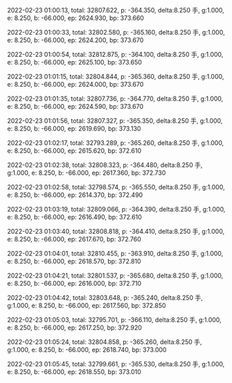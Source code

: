 2022-02-23 01:00:13, total: 32807.622, p: -364.350, delta:8.250 手, g:1.000, e: 8.250, b: -66.000, ep: 2624.930, bp: 373.660

2022-02-23 01:00:33, total: 32802.580, p: -365.160, delta:8.250 手, g:1.000, e: 8.250, b: -66.000, ep: 2624.200, bp: 373.670

2022-02-23 01:00:54, total: 32812.875, p: -364.100, delta:8.250 手, g:1.000, e: 8.250, b: -66.000, ep: 2625.100, bp: 373.650

2022-02-23 01:01:15, total: 32804.844, p: -365.360, delta:8.250 手, g:1.000, e: 8.250, b: -66.000, ep: 2624.000, bp: 373.670

2022-02-23 01:01:35, total: 32807.736, p: -364.770, delta:8.250 手, g:1.000, e: 8.250, b: -66.000, ep: 2624.590, bp: 373.670

2022-02-23 01:01:56, total: 32807.327, p: -365.350, delta:8.250 手, g:1.000, e: 8.250, b: -66.000, ep: 2619.690, bp: 373.130

2022-02-23 01:02:17, total: 32793.289, p: -365.260, delta:8.250 手, g:1.000, e: 8.250, b: -66.000, ep: 2615.620, bp: 372.610

2022-02-23 01:02:38, total: 32808.323, p: -364.480, delta:8.250 手, g:1.000, e: 8.250, b: -66.000, ep: 2617.360, bp: 372.730

2022-02-23 01:02:58, total: 32798.574, p: -365.550, delta:8.250 手, g:1.000, e: 8.250, b: -66.000, ep: 2614.370, bp: 372.490

2022-02-23 01:03:19, total: 32809.066, p: -364.390, delta:8.250 手, g:1.000, e: 8.250, b: -66.000, ep: 2616.490, bp: 372.610

2022-02-23 01:03:40, total: 32808.818, p: -364.410, delta:8.250 手, g:1.000, e: 8.250, b: -66.000, ep: 2617.670, bp: 372.760

2022-02-23 01:04:01, total: 32810.455, p: -363.910, delta:8.250 手, g:1.000, e: 8.250, b: -66.000, ep: 2618.570, bp: 372.810

2022-02-23 01:04:21, total: 32801.537, p: -365.680, delta:8.250 手, g:1.000, e: 8.250, b: -66.000, ep: 2616.000, bp: 372.710

2022-02-23 01:04:42, total: 32803.648, p: -365.240, delta:8.250 手, g:1.000, e: 8.250, b: -66.000, ep: 2617.560, bp: 372.850

2022-02-23 01:05:03, total: 32795.701, p: -366.110, delta:8.250 手, g:1.000, e: 8.250, b: -66.000, ep: 2617.250, bp: 372.920

2022-02-23 01:05:24, total: 32804.858, p: -365.260, delta:8.250 手, g:1.000, e: 8.250, b: -66.000, ep: 2618.740, bp: 373.000

2022-02-23 01:05:45, total: 32799.661, p: -365.530, delta:8.250 手, g:1.000, e: 8.250, b: -66.000, ep: 2618.550, bp: 373.010